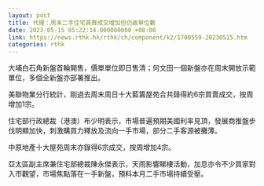 ```yaml
---
layout: post
title: 代理：周末二手住宅買賣成交增加但仍處單位數
date: 2023-05-15 05:22:14.000000000 +08:00
link: https://news.rthk.hk/rthk/ch/component/k2/1700559-20230515.htm
categories: rthk
---
```


大埔白石角新盤首輪開售，價單單位即日售清；何文田一個新盤亦在周末開放示範單位，多個全新盤亦部署推出。

美聯物業分行統計，剛過去周末周日十大藍籌屋苑合共錄得約6宗買賣成交，按周增加1宗。

住宅部行政總裁（港澳）布少明表示，市場普遍預期美國利率見頂，發展商推盤步伐明顯加快，刺激購買力釋放及流向一手市場，部分二手客源被攤薄。

中原地產十大屋苑周末亦錄得6宗成交，按周增加4宗。

亞太區副主席兼住宅部總裁陳永傑表示，天雨影響睇樓活動，加息亦令不少買家對入市觀望，市場焦點落在一手新盤，預料本月二手市場持續受壓。
